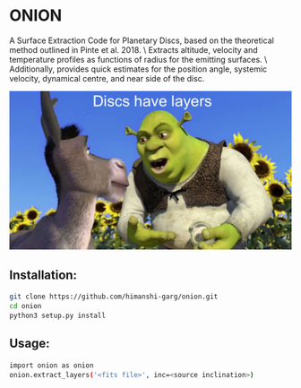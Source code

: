 # ONION
A Surface Extraction Code for Planetary Discs, based on the theoretical method outlined in Pinte et al. 2018. \\
Extracts altitude, velocity and temperature profiles as functions of radius for the emitting surfaces. \\
Additionally, provides quick estimates for the position angle, systemic velocity, dynamical centre, and near side of the disc.

![alt text](https://github.com/himanshi-garg/onion/blob/main/supplementary/shrek.jpg)

## Installation:
```bash
git clone https://github.com/himanshi-garg/onion.git
cd onion
python3 setup.py install
```

## Usage:
```bash
import onion as onion
onion.extract_layers('<fits file>', inc=<source inclination>)
```
